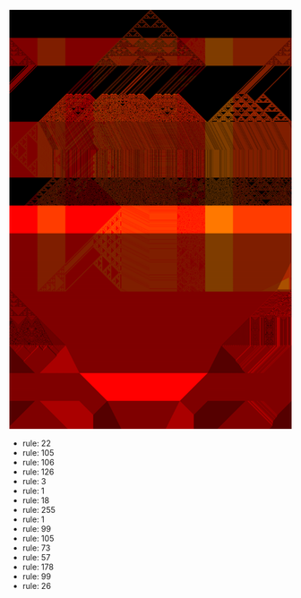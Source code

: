 ![photo](./output.png) 
 * rule: 22
* rule: 105
* rule: 106
* rule: 126
* rule: 3
* rule: 1
* rule: 18
* rule: 255
* rule: 1
* rule: 99
* rule: 105
* rule: 73
* rule: 57
* rule: 178
* rule: 99
* rule: 26

